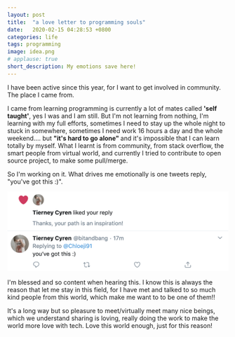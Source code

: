 ```yaml
---
layout: post
title:  "a love letter to programming souls"
date:   2020-02-15 04:28:53 +0800
categories: life
tags: programming
image: idea.png
# applause: true
short_description: My emotions save here!
--- 
```

<div>
I have been active since this year, for I want to get involved in community. The place I came from. <br/>

I came from learning programming is currently a lot of mates called <strong>'self taught'</strong>, yes I was and I am still. But I'm not learning from nothing, I'm learning with my full efforts, sometimes I need to stay up the whole night to stuck in somewhere, sometimes I need work 16 hours a day and the whole weekend.... but <strong>"it's hard to go alone" </strong> and it's impossible that I can learn totally by myself. What I learnt is from community, from stack overflow, the smart people from virtual world, and currently I tried to contribute to open source project, to make some pull/merge. 

So I'm working on it. What drives me emotionally is one tweets reply, "you've got this :)". 

<img src='../assets/idea.png'/>

I'm blessed and so content when hearing this. I know this is always the reason that let me stay in this field, for I have met and talked to so much kind people from this world, which make me want to to be one of them!! 

It's a long way but so pleasure to meet/virtually meet many nice beings, which we understand sharing is loving, really doing the work to make the world more love with tech. Love this world enough, just for this reason! 
</div>